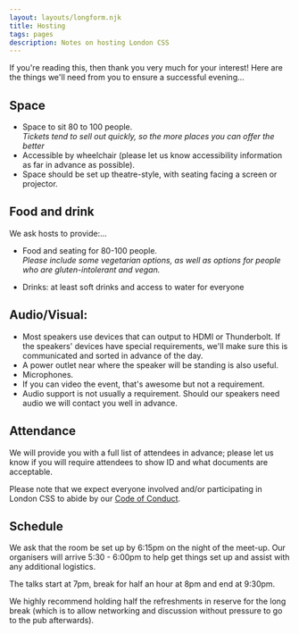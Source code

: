 ```yaml
---
layout: layouts/longform.njk
title: Hosting
tags: pages
description: Notes on hosting London CSS
---
```


If you're reading this, then thank you very much for your interest! Here are the
things we'll need from you to ensure a successful evening...

## Space

- Space to sit 80 to 100 people. \
  _Tickets tend to sell out quickly, so the more places you can offer the better_
- Accessible by wheelchair (please let us know accessibility information as far
  in advance as possible).
- Space should be set up theatre-style, with seating facing a screen or
  projector.

## Food and drink

We ask hosts to provide:…

- Food and seating for 80-100 people.\
  _Please include some vegetarian options, as well as options for people who are
  gluten-intolerant and vegan._

- Drinks: at least soft drinks and access to water for everyone

## Audio/Visual:

- Most speakers use devices that can output to HDMI or Thunderbolt. If the
  speakers' devices have special requirements, we'll make sure this is
  communicated and sorted in advance of the day.
- A power outlet near where the speaker will be standing is also useful.
- Microphones.
- If you can video the event, that's awesome but not a requirement.
- Audio support is not usually a requirement. Should our speakers need audio we
  will contact you well in advance.

## Attendance

We will provide you with a full list of attendees in advance; please let us know
if you will require attendees to show ID and what documents are acceptable.

Please note that we expect everyone involved and/or participating in London CSS
to abide by our [Code of Conduct](/code-of-conduct/).

## Schedule

We ask that the room be set up by 6:15pm on the night of the meet-up. Our
organisers will arrive 5:30 - 6:00pm to help get things set up and assist with
any additional logistics.

The talks start at 7pm, break for half an hour at 8pm and end at 9:30pm.

We highly recommend holding half the refreshments in reserve for the long break
(which is to allow networking and discussion without pressure to go to the pub
afterwards).

